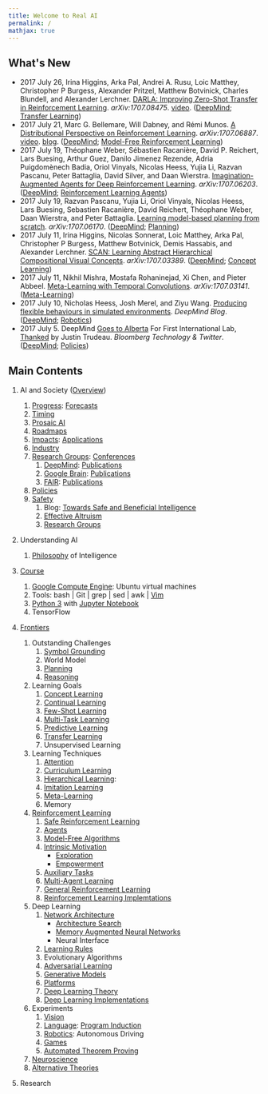 ```yaml
---
title: Welcome to Real AI
permalink: /
mathjax: true
---
```


## What's New

* 2017 July 26, Irina Higgins, Arka Pal, Andrei A. Rusu, Loic Matthey, Christopher P Burgess, Alexander Pritzel, Matthew Botvinick, Charles Blundell, and Alexander Lerchner. [DARLA: Improving Zero-Shot Transfer in Reinforcement Learning](https://arxiv.org/abs/1707.08475). *arXiv:1707.08475*. [video](https://youtu.be/sZqrWFl0wQ4). ([DeepMind](http://realai.org/labs/deepmind/publications/); [Transfer Learning](http://realai.org/transfer-learning/))
* 2017 July 21, Marc G. Bellemare, Will Dabney, and Rémi Munos. [A Distributional Perspective on Reinforcement Learning](https://arxiv.org/abs/1707.06887). *arXiv:1707.06887*. [video](http://youtu.be/yFBwyPuO2Vg). [blog](https://deepmind.com/blog/going-beyond-average-reinforcement-learning/). ([DeepMind](http://realai.org/labs/deepmind/publications/); [Model-Free Reinforcement Learning](http://realai.org/RL/model-free/))
* 2017 July 19, Théophane Weber, Sébastien Racanière, David P. Reichert, Lars Buesing, Arthur Guez, Danilo Jimenez Rezende, Adria Puigdomènech Badia, Oriol Vinyals, Nicolas Heess, Yujia Li, Razvan Pascanu, Peter Battaglia, David Silver, and Daan Wierstra. [Imagination-Augmented Agents for Deep Reinforcement Learning](https://arxiv.org/abs/1707.06203). *arXiv:1707.06203*. ([DeepMind](http://realai.org/labs/deepmind/publications/); [Reinforcement Learning Agents](http://realai.org/RL/agents/))
* 2017 July 19, Razvan Pascanu, Yujia Li, Oriol Vinyals, Nicolas Heess, Lars Buesing, Sebastien Racanière, David Reichert, Théophane Weber, Daan Wierstra, and Peter Battaglia. [Learning model-based planning from scratch](https://arxiv.org/abs/1707.06170). *arXiv:1707.06170*. ([DeepMind](http://realai.org/labs/deepmind/publications/); [Planning](http://realai.org/planning/))
* 2017 July 11, Irina Higgins, Nicolas Sonnerat, Loic Matthey, Arka Pal, Christopher P Burgess, Matthew Botvinick, Demis Hassabis, and Alexander Lerchner. [SCAN: Learning Abstract Hierarchical Compositional Visual Concepts](https://arxiv.org/abs/1707.03389). *arXiv:1707.03389*. ([DeepMind](http://realai.org/labs/deepmind/publications/); [Concept Learning](http://realai.org/concept-learning/))
* 2017 July 11, Nikhil Mishra, Mostafa Rohaninejad, Xi Chen, and Pieter Abbeel. [Meta-Learning with Temporal Convolutions](https://arxiv.org/abs/1707.03141). *arXiv:1707.03141*. ([Meta-Learning](http://realai.org/meta-learning/))
* 2017 July 10, Nicholas Heess, Josh Merel, and Ziyu Wang. [Producing flexible behaviours in simulated environments](https://deepmind.com/blog/producing-flexible-behaviours-simulated-environments/). *DeepMind Blog*. ([DeepMind](http://realai.org/labs/deepmind/publications/); [Robotics](http://realai.org/robotics/))
* 2017 July 5. DeepMind [Goes to Alberta](https://www.bloomberg.com/news/articles/2017-07-05/deepmind-goes-to-alberta-for-first-international-lab) For First International Lab, [Thanked](https://twitter.com/JustinTrudeau/status/882648011616202755) by Justin Trudeau. *Bloomberg Technology & Twitter*. ([DeepMind](http://realai.org/labs/deepmind/); [Policies](http://realai.org/policies/))

## Main Contents

1. AI and Society ([Overview](http://realai.org/overview/))
    1. [Progress](http://realai.org/progress/): [Forecasts](http://realai.org/forecasts/)
    2. [Timing](http://realai.org/timing/)
    3. [Prosaic AI](http://realai.org/prosaic/)
    4. [Roadmaps](http://realai.org/roadmaps/)
    5. [Impacts](http://realai.org/impacts/): [Applications](http://realai.org/applications/)
    6. [Industry](http://realai.org/industry/)
    7. [Research Groups](http://realai.org/labs/): [Conferences](http://realai.org/conferences/)
        1. [DeepMind](http://realai.org/labs/deepmind/): [Publications](http://realai.org/labs/deepmind/publications/)
        2. [Google Brain](http://realai.org/labs/google-brain/): [Publications](http://realai.org/labs/google-brain/publications/)
        3. [FAIR](http://realai.org/labs/fair/): [Publications](http://realai.org/labs/fair/publications/)
    8. [Policies](http://realai.org/policies/)
    9. [Safety](http://realai.org/safety/)
        1. Blog: [Towards Safe and Beneficial Intelligence](http://realai.org/blog/towards-safe-and-beneficial-intelligence/)
        2. [Effective Altruism](http://realai.org/safety/effective-altruism/)
        3. [Research Groups](http://realai.org/safety/research-groups/)
 
2. Understanding AI
    1. [Philosophy](http://realai.org/philosophy/) of Intelligence

3. [Course](http://realai.org/course/)
    1. [Google Compute Engine](http://realai.org/course/GCE/): Ubuntu virtual machines
    2. Tools: bash \| Git \| grep \| sed \| awk \| [Vim](http://realai.org/course/tools/vim/)
    3. [Python 3](http://realai.org/course/python/) with [Jupyter Notebook](http://realai.org/course/jupyter/)
    4. TensorFlow

4. [Frontiers](http://realai.org/frontiers/)
    1. Outstanding Challenges
        1. [Symbol Grounding](http://realai.org/symbol-grounding/)
        2. World Model
        3. [Planning](http://realai.org/planning/)
        4. [Reasoning](http://realai.org/reasoning/)
    2. Learning Goals
        1. [Concept Learning](http://realai.org/concept-learning/)
        2. [Continual Learning](http://realai.org/continual-learning/)
        3. [Few-Shot Learning](http://realai.org/few-shot-learning/)
        4. [Multi-Task Learning](http://realai.org/multi-task-learning/)
        5. [Predictive Learning](http://realai.org/predictive-learning/)
        6. [Transfer Learning](http://realai.org/transfer-learning/)
        7. Unsupervised Learning
    3. Learning Techniques
        1. [Attention](http://realai.org/attention/)
        2. [Curriculum Learning](http://realai.org/curriculum-learning/)
        3. [Hierarchical Learning](http://realai.org/hierarchical-learning/):          
        4. [Imitation Learning](http://realai.org/imitation-learning/)
        5. [Meta-Learning](http://realai.org/meta-learning/)
        6. Memory
    4. [Reinforcement Learning](http://realai.org/RL/)
        1. [Safe Reinforcement Learning](http://realai.org/RL/safety/)
        2. [Agents](http://realai.org/RL/agents/)
        3. [Model-Free Algorithms](http://realai.org/RL/model-free/)
        4. [Intrinsic Motivation](http://realai.org/intrinsic-motivation/)
            * [Exploration](http://realai.org/exploration/)
            * [Empowerment](http://realai.org/empowerment/)
        5. [Auxiliary Tasks](http://realai.org/auxiliary-tasks/)
        6. [Multi-Agent Learning](http://realai.org/multi-agent-learning/)
        7. [General Reinforcement Learning](http://realai.org/RL/general/)
        8. [Reinforcement Learning Implemtations](http://realai.org/rl-code/)
    5. Deep Learning
        1. [Network Architecture](http://realai.org/network-architecture/)
            * [Architecture Search](http://realai.org/architecture-search/)
            * [Memory Augmented Neural Networks](http://realai.org/memory-augmented-neural-networks/)
            * Neural Interface
        2. [Learning Rules](http://realai.org/learning-rules/)
        3. Evolutionary Algorithms
        4. [Adversarial Learning](http://realai.org/adversarial-learning/)
        5. [Generative Models](http://realai.org/generative-models/)
        6. [Platforms](http://realai.org/learning-platforms/)
        7. [Deep Learning Theory](http://realai.org/deep-learning-theory/)
        8. [Deep Learning Implementations](http://realai.org/deep-learning-implementation/)
    6. Experiments
        1. [Vision](http://realai.org/computer-vision/)
        2. [Language](http://realai.org/nlp/): [Program Induction](http://realai.org/program-induction/)
        3. [Robotics](http://realai.org/robotics/): Autonomous Driving
        4. [Games](http://realai.org/games/)
        5. [Automated Theorem Proving](http://realai.org/automated-theorem-proving/)
    7. [Neuroscience](http://realai.org/neuroscience/)
    8. [Alternative Theories](http://realai.org/alternative-theories/)
        
5. Research


